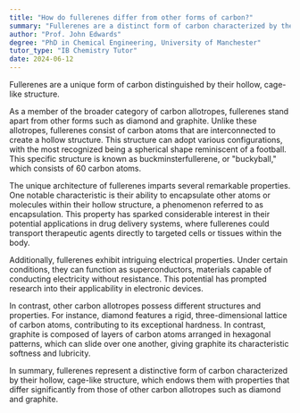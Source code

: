 ```yaml
---
title: "How do fullerenes differ from other forms of carbon?"
summary: "Fullerenes are a distinct form of carbon characterized by their unique hollow, cage-like structure, setting them apart from other carbon allotropes."
author: "Prof. John Edwards"
degree: "PhD in Chemical Engineering, University of Manchester"
tutor_type: "IB Chemistry Tutor"
date: 2024-06-12
---
```


Fullerenes are a unique form of carbon distinguished by their hollow, cage-like structure.

As a member of the broader category of carbon allotropes, fullerenes stand apart from other forms such as diamond and graphite. Unlike these allotropes, fullerenes consist of carbon atoms that are interconnected to create a hollow structure. This structure can adopt various configurations, with the most recognized being a spherical shape reminiscent of a football. This specific structure is known as buckminsterfullerene, or "buckyball," which consists of $60$ carbon atoms.

The unique architecture of fullerenes imparts several remarkable properties. One notable characteristic is their ability to encapsulate other atoms or molecules within their hollow structure, a phenomenon referred to as encapsulation. This property has sparked considerable interest in their potential applications in drug delivery systems, where fullerenes could transport therapeutic agents directly to targeted cells or tissues within the body.

Additionally, fullerenes exhibit intriguing electrical properties. Under certain conditions, they can function as superconductors, materials capable of conducting electricity without resistance. This potential has prompted research into their applicability in electronic devices.

In contrast, other carbon allotropes possess different structures and properties. For instance, diamond features a rigid, three-dimensional lattice of carbon atoms, contributing to its exceptional hardness. In contrast, graphite is composed of layers of carbon atoms arranged in hexagonal patterns, which can slide over one another, giving graphite its characteristic softness and lubricity.

In summary, fullerenes represent a distinctive form of carbon characterized by their hollow, cage-like structure, which endows them with properties that differ significantly from those of other carbon allotropes such as diamond and graphite.
    